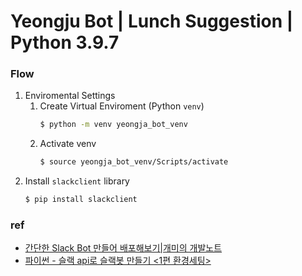 # Yeongju Bot | Lunch Suggestion | Python 3.9.7

### Flow

1. Enviromental Settings
    1. Create Virtual Enviroment (Python `venv`)
        ```bash
        $ python -m venv yeongja_bot_venv
        ```
    2. Activate venv
        ```bash
        $ source yeongja_bot_venv/Scripts/activate
        ```
2. Install `slackclient` library
    ```bash
    $ pip install slackclient
    ```



### ref
- [간단한 Slack Bot 만들어 배포해보기|개미의 개발노트](https://ugaemi.com/slack/Deploy-simple-slack-bot/)
- [파이썬 - 슬랙 api로 슬랙봇 만들기 <1편 환경세팅>](https://nanchachaa.tistory.com/44)